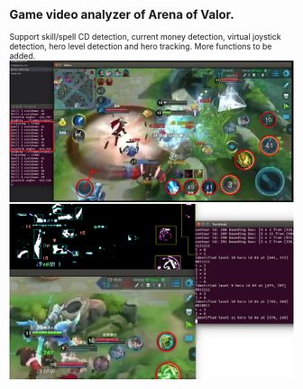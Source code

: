 ## Game video analyzer of Arena of Valor.
Support skill/spell CD detection, current money detection, virtual joystick detection, hero level detection and hero tracking.
More functions to be added.
![image](https://github.com/YizhouFan/AOV-video-analyzer/blob/master/screenshot1.png)
![image](https://github.com/YizhouFan/AOV-video-analyzer/blob/master/screenshot2.png)
